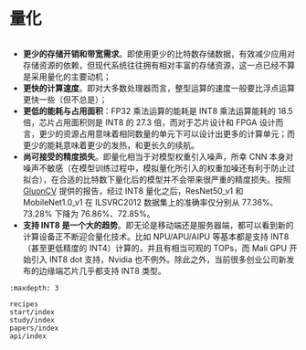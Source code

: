 # 量化

```{rubric} 模型量化动机
```

- **更少的存储开销和带宽需求**。即使用更少的比特数存储数据，有效减少应用对存储资源的依赖，但现代系统往往拥有相对丰富的存储资源，这一点已经不算是采用量化的主要动机；
- **更快的计算速度**。即对大多数处理器而言，整型运算的速度一般要比浮点运算更快一些（但不总是）；
- **更低的能耗与占用面积**：FP32 乘法运算的能耗是 INT8 乘法运算能耗的 18.5 倍，芯片占用面积则是 INT8 的 27.3 倍，而对于芯片设计和 FPGA 设计而言，更少的资源占用意味着相同数量的单元下可以设计出更多的计算单元；而更少的能耗意味着更少的发热，和更长久的续航。
- **尚可接受的精度损失**。即量化相当于对模型权重引入噪声，所幸 CNN 本身对噪声不敏感（在模型训练过程中，模拟量化所引入的权重加噪还有利于防止过拟合），在合适的比特数下量化后的模型并不会带来很严重的精度损失。按照 [GluonCV](https://cv.gluon.ai/build/examples_deployment/int8_inference.html) 提供的报告，经过 INT8 量化之后，ResNet50_v1 和 MobileNet1.0_v1 在 ILSVRC2012 数据集上的准确率仅分别从 77.36%、73.28% 下降为 76.86%、72.85%。
- **支持 INT8 是一个大的趋势**。即无论是移动端还是服务器端，都可以看到新的计算设备正不断迎合量化技术。比如 NPU/APU/AIPU 等基本都是支持 INT8（甚至更低精度的 INT4）计算的，并且有相当可观的 TOPs，而 Mali GPU 开始引入 INT8 dot 支持，Nvidia 也不例外。除此之外，当前很多创业公司新发布的边缘端芯片几乎都支持 INT8 类型。

```{toctree}
:maxdepth: 3

recipes
start/index
study/index
papers/index
api/index
```